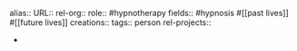 alias::
URL::
rel-org::
role:: #hypnotherapy 
fields:: #hypnosis #[[past lives]] #[[future lives]]
creations:: 
tags:: person
rel-projects::

-